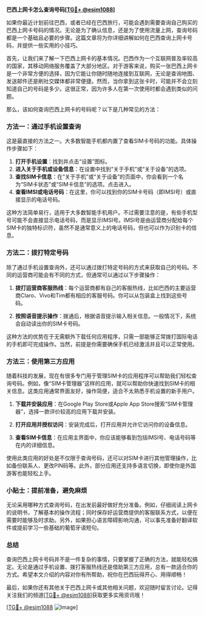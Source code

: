 **巴西上网卡怎么查询号码[[TG💪+ @esim1088](https://t.me/s/esim1088)]**

如果你最近计划前往巴西，或者已经在巴西旅行，可能会遇到需要查询自己购买的巴西上网卡号码的情况。无论是为了确认信息，还是为了使用流量上网，查询号码都是一个基础且必要的步骤。这篇文章将为你详细讲解如何在巴西查询上网卡号码，并提供一些实用的小技巧。

首先，让我们来了解一下巴西上网卡的基本情况。巴西作为一个互联网普及率较高的国家，其移动网络服务覆盖了大部分地区。对于游客来说，购买一张巴西上网卡是一个非常方便的选择，因为它能让你随时随地连接到互联网，无论是查询地图、发送邮件还是刷社交媒体都非常便捷。然而，当你拿到这张卡时，可能并不会立刻知道自己的号码是多少。这很正常，因为许多人在第一次使用时都会遇到类似的问题。

那么，该如何查询巴西上网卡的号码呢？以下是几种常见的方法：

### 方法一：通过手机设置查询

这是最直接的方法之一。大多数智能手机都内置了查看SIM卡号码的功能。具体操作步骤如下：

1. **打开手机设置**：找到并点击“设置”图标。
2. **进入关于手机或设备信息**：在设置中找到“关于手机”或“关于设备”的选项。
3. **查找SIM卡信息**：在“关于手机”或“关于设备”的页面中，你会看到一个名为“SIM卡状态”或“SIM卡信息”的选项。点击进入。
4. **查看IMSI或电话号码**：在这里，你可以找到你的SIM卡号码（即IMSI号）或直接显示的电话号码。

这种方法简单易行，适用于大多数智能手机用户。不过需要注意的是，有些手机型号可能不会直接显示电话号码，而是显示IMSI号。IMSI号是由运营商分配给每个SIM卡的独特标识符，虽然不是通常意义上的电话号码，但也可以作为识别卡的信息。

### 方法二：拨打特定号码

除了通过手机设置查询外，还可以通过拨打特定号码的方式来获取自己的号码。不同的运营商可能会有不同的方式，但通常可以通过以下步骤操作：

1. **拨打运营商客服热线**：每个运营商都有自己的客服热线，比如巴西的主要运营商Claro、Vivo和Tim都有相应的客服号码。你可以从包装盒上找到这些号码。
   
2. **按照语音提示操作**：拨通后，根据语音提示输入相关信息。一般情况下，系统会自动读出你的SIM卡号码。

这种方法的优势在于无需额外下载任何应用程序，只需一部能够正常拨打国际电话的手机即可完成操作。当然，前提是你需要确保手机已经激活并且可以正常使用。

### 方法三：使用第三方应用

随着科技的发展，现在有很多专门用于管理SIM卡的应用程序可以帮助我们轻松查询号码。例如，像“SIM卡管理器”这样的应用，就可以帮助你快速找到SIM卡的相关信息。这类应用通常界面友好，操作简便，适合不太熟悉手机设置的新手用户。

1. **下载并安装应用**：在Google Play Store或Apple App Store搜索“SIM卡管理器”，选择一款评价较高的应用下载并安装。
   
2. **打开应用并授权访问**：安装完成后，打开应用并允许它访问你的设备信息。
   
3. **查看SIM卡信息**：在应用主界面中，你应该能够看到包括IMSI号、电话号码等在内的详细信息。

使用此类应用的好处是不仅限于查询号码，还可以对SIM卡进行其他管理操作，比如备份联系人、更改PIN码等。此外，部分应用还支持多语言切换，即使你是外国游客也能轻松上手。

### 小贴士：提前准备，避免麻烦

无论采用哪种方式查询号码，在出发前最好做好充分准备。例如，仔细阅读上网卡的说明书，了解基本的操作流程；同时保存好运营商提供的客服联系方式，以便在需要时能够及时求助。另外，如果担心语言障碍影响沟通，可以事先准备好翻译软件或提前学习一些基础的葡萄牙语短句。

### 总结

查询巴西上网卡号码并不是一件复杂的事情，只要掌握了正确的方法，就能轻松搞定。无论是通过手机设置、拨打客服热线还是借助第三方应用，总有一款适合你的方式。希望本文介绍的内容对你有所帮助，祝你在巴西玩得开心、用得顺畅！

最后，如果你还有其他关于巴西上网卡或其他相关问题，欢迎随时留言讨论。记得关注我们的频道[[TG💪+ @esim1088](https://t.me/s/esim1088)]获取更多实用资讯哦！

[[TG💪+ @esim1088](https://t.me/s/esim1088) ![Image](https://i.postimg.cc/4NQfJmqS/Snipaste-2025-05-13-00-14-12.png)]